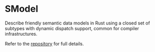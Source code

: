 # SModel

Describe friendly semantic data models in Rust using a closed set of subtypes with dynamic dispatch support, common for compiler infrastructures.

Refer to the [repository](https://github.com/hydroperfox/rustsmodel) for full details.